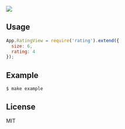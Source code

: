 ![](https://dl.dropbox.com/u/30162278/ember-rating.png) 
 
Usage
---

```javascript
App.RatingView = require('rating').extend({
  size: 6,
  rating: 4
});
```

Example
---

    $ make example

License
---

MIT
